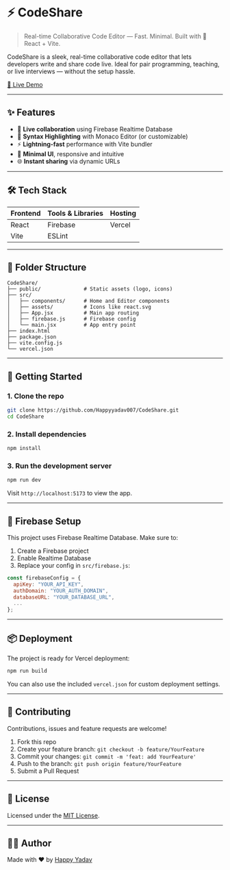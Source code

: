 # ⚡ CodeShare

> Real-time Collaborative Code Editor — Fast. Minimal. Built with 💙 React + Vite.

CodeShare is a sleek, real-time collaborative code editor that lets developers write and share code live. Ideal for pair programming, teaching, or live interviews — without the setup hassle.

[🚀 Live Demo](https://code-share-pied.vercel.app)

---

## ✨ Features

- 🔄 **Live collaboration** using Firebase Realtime Database
- 🎨 **Syntax Highlighting** with Monaco Editor (or customizable)
- ⚡ **Lightning-fast** performance with Vite bundler
- 📱 **Minimal UI**, responsive and intuitive
- 🌐 **Instant sharing** via dynamic URLs

---

## 🛠️ Tech Stack

| Frontend | Tools & Libraries | Hosting |
|----------|-------------------|---------|
| React    | Firebase          | Vercel  |
| Vite     | ESLint            |         |

---

## 📁 Folder Structure

```
CodeShare/
├── public/              # Static assets (logo, icons)
├── src/
│   ├── components/      # Home and Editor components
│   ├── assets/          # Icons like react.svg
│   ├── App.jsx          # Main app routing
│   ├── firebase.js      # Firebase config
│   └── main.jsx         # App entry point
├── index.html
├── package.json
├── vite.config.js
└── vercel.json
```

---

## 🚀 Getting Started

### 1. Clone the repo
```bash
git clone https://github.com/Happyyadav007/CodeShare.git
cd CodeShare
```

### 2. Install dependencies
```bash
npm install
```

### 3. Run the development server
```bash
npm run dev
```
Visit `http://localhost:5173` to view the app.

---

## 🔐 Firebase Setup

This project uses Firebase Realtime Database. Make sure to:

1. Create a Firebase project
2. Enable Realtime Database
3. Replace your config in `src/firebase.js`:
```js
const firebaseConfig = {
  apiKey: "YOUR_API_KEY",
  authDomain: "YOUR_AUTH_DOMAIN",
  databaseURL: "YOUR_DATABASE_URL",
  ...
};
```

---

## 📦 Deployment

The project is ready for Vercel deployment:

```bash
npm run build
```

You can also use the included `vercel.json` for custom deployment settings.

---

## 🤝 Contributing

Contributions, issues and feature requests are welcome!

1. Fork this repo
2. Create your feature branch: `git checkout -b feature/YourFeature`
3. Commit your changes: `git commit -m 'feat: add YourFeature'`
4. Push to the branch: `git push origin feature/YourFeature`
5. Submit a Pull Request

---

## 📄 License

Licensed under the [MIT License](LICENSE).

---

## 👨‍💻 Author

Made with ❤️ by [Happy Yadav](https://github.com/Happyyadav007)
